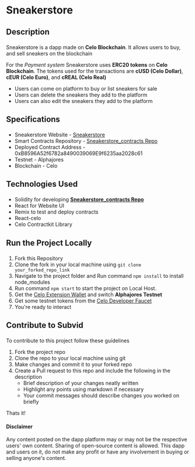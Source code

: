 # <p>Sneakerstore</p>

## <p>Description</p>
Sneakerstore is a dapp made on **Celo Blockchain**. It allows users to buy, and sell
sneakers on the blockchain 

For the *Payment system* Sneakerstore uses **ERC20 tokens** on **Celo Blockchain**. The tokens used for the transactions are **cUSD (Celo Dollar)**, **cEUR (Celo Euro)**, and **cREAL (Celo Real)**

- Users can come on platform to buy or list sneakers for sale
- Users can delete the sneakers they add to the
platform
- Users can also edit the sneakers they add to the platform  
## <p>Specifications</p>
- Sneakerstore Website - [Sneakerstore](https://subvid-stream.vercel.app/)
- Smart Contracts Repository - [Sneakerstore_contracts Repo](https://github.com/achigyus/sneakerstore/src/contracts)
- Deployed Contract Address - 0xB8596A52f6782a8490039069E9f6235aa2028c61
- Testnet - Alphajores
- Blockchain - Celo

## <p>Technologies Used</p>
- Solidity for developing **[Sneakerstore_contracts Repo](https://github.com/achigyus/sneakerstore/src/contracts)**
- React for Website UI
- Remix to test and deploy contracts
- React-celo
- Celo Contractkit Library

## <p>Run the Project Locally</p>
1. Fork this Repository
2. Clone the fork in your local machine using `git clone your_forked_repo_link`
3. Navigate to the project folder and Run command `npm install` to install node_modules
4. Run command `npm start` to start the project on Local Host.
5. Get the [Celo Extension Wallet](https://chrome.google.com/webstore/detail/celoextensionwallet/kkilomkmpmkbdnfelcpgckmpcaemjcdh?hl=en) and switch **Alphajores Testnet**
6. Get some testnet tokens from the [Celo Developer Faucet](https://celo.org/developers/faucet)
7. You're ready to interact

## <p>Contribute to Subvid</p>
To contribute to this project follow these guidelines
1. Fork the project repo
2. Clone the repo to your local machine using git
3. Make changes and commit it to your forked repo
4. Create a Pull request to this repo and include the following in the description
    - Brief description of your changes neatly written
    - Highlight any points using markdown if necessary
    - Your commit messages should describe changes you worked on briefly
    
Thats it!

#### <p>Disclaimer</p>
Any content posted on the dapp platform may or may not be the respective users' own content. Sharing of open-source content is allowed. This dapp and users on it, do not make any profit or have any involvement in buying or selling anyone's content.